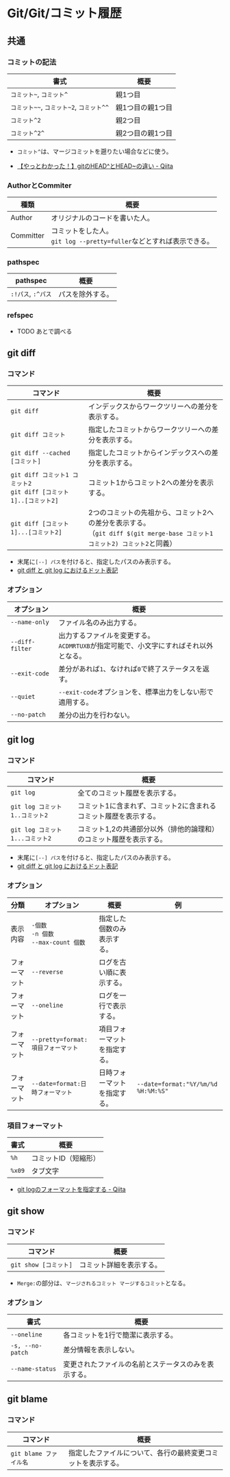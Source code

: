 # Git/Git/コミット履歴

## 共通

### コミットの記法

| 書式                                     | 概要             |
| ---------------------------------------- | ---------------- |
| `コミット~`, `コミット^`                 | 親1つ目          |
| `コミット~~`, `コミット~2`, `コミット^^` | 親1つ目の親1つ目 |
| `コミット^2`                             | 親2つ目          |
| `コミット^2^`                            | 親2つ目の親1つ目 |

- `コミット^`は、マージコミットを遡りたい場合などに使う。

- [【やっとわかった！】gitのHEAD^とHEAD~の違い - Qiita](https://qiita.com/chihiro/items/d551c14cb9764454e0b9)

### AuthorとCommiter

| 種類      | 概要                                                         |
| --------- | ------------------------------------------------------------ |
| Author    | オリジナルのコードを書いた人。                               |
| Committer | コミットをした人。<br />`git log --pretty=fuller`などとすれば表示できる。 |

### pathspec

| pathspec           | 概要             |
| ------------------ | ---------------- |
| `:!パス`, `:^パス` | パスを除外する。 |

### refspec

- TODO あとで調べる

## git diff

### コマンド

| コマンド                                                     | 概要                                                         |
| ------------------------------------------------------------ | ------------------------------------------------------------ |
| `git diff`                                                   | インデックスからワークツリーへの差分を表示する。             |
| `git diff コミット`                                          | 指定したコミットからワークツリーへの差分を表示する。         |
| `git diff --cached [コミット]`                               | 指定したコミットからインデックスへの差分を表示する。         |
| `git diff コミット1 コミット2`<br />`git diff [コミット1]..[コミット2]` | コミット1からコミット2への差分を表示する。                   |
| `git diff [コミット1]...[コミット2]`                         | 2つのコミットの先祖から、コミット2への差分を表示する。<br />（`git diff $(git merge-base コミット1 コミット2) コミット2`と同義） |

- 末尾に`[--] パス`を付けると、指定したパスのみ表示する。
- [git diff と git log におけるドット表記](https://zenn.dev/yoichi/articles/git-dotted-notations)

### オプション

| オプション      | 概要                                                         |
| --------------- | ------------------------------------------------------------ |
| `--name-only`   | ファイル名のみ出力する。                                     |
| `--diff-filter` | 出力するファイルを変更する。<br />`ACDMRTUXB`が指定可能で、小文字にすればそれ以外となる。 |
| `--exit-code`   | 差分があれば`1`、なければ`0`で終了ステータスを返す。         |
| `--quiet`       | `--exit-code`オプションを、標準出力をしない形で適用する。    |
| `--no-patch`    | 差分の出力を行わない。                                       |

## git log

### コマンド

| コマンド                        | 概要                                                         |
| ------------------------------- | ------------------------------------------------------------ |
| `git log`                       | 全てのコミット履歴を表示する。                               |
| `git log コミット1..コミット2`  | コミット1に含まれず、コミット2に含まれるコミット履歴を表示する。 |
| `git log コミット1...コミット2` | コミット1,2の共通部分以外（排他的論理和）のコミット履歴を表示する。 |

- 末尾に`[--] パス`を付けると、指定したパスのみ表示する。
- [git diff と git log におけるドット表記](https://zenn.dev/yoichi/articles/git-dotted-notations)

### オプション

| 分類         | オプション                                     | 概要                         | 例                                  |
| ------------ | ---------------------------------------------- | ---------------------------- | ----------------------------------- |
| 表示内容     | `-個数`<br />`-n 個数`<br />`--max-count 個数` | 指定した個数のみ表示する。   |                                     |
| フォーマット | `--reverse`                                    | ログを古い順に表示する。     |                                     |
| フォーマット | `--oneline`                                    | ログを一行で表示する。       |                                     |
| フォーマット | `--pretty=format:項目フォーマット`             | 項目フォーマットを指定する。 |                                     |
| フォーマット | `--date=format:日時フォーマット`               | 日時フォーマットを指定する。 | `--date=format:"%Y/%m/%d %H:%M:%S"` |

### 項目フォーマット

| 書式   | 概要                 |
| ------ | -------------------- |
| `%h`   | コミットID（短縮形） |
| `%x09` | タブ文字             |

- [git logのフォーマットを指定する - Qiita](https://qiita.com/harukasan/items/9149542584385e8dea75)

## git show

### コマンド

| コマンド              | 概要                     |
| --------------------- | ------------------------ |
| `git show [コミット]` | コミット詳細を表示する。 |

- `Merge:`の部分は、`マージされるコミット マージするコミット`となる。

### オプション

| 書式              | 概要                              |
| ----------------- | --------------------------------- |
| `--oneline`       | 各コミットを1行で簡潔に表示する。 |
| `-s, --no-patch` | 差分情報を表示しない。            |
| `--name-status` | 変更されたファイルの名前とステータスのみを表示する。 |

## git blame

### コマンド

| コマンド               | 概要                                                         |
| ---------------------- | ------------------------------------------------------------ |
| `git blame ファイル名` | 指定したファイルについて、各行の最終変更コミットを表示する。 |
